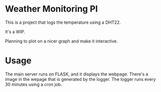 # Weather Monitoring PI

This is a project that logs the temperature using a DHT22.

It's a WIP.

Planning to plot on a nicer graph and make it interactive.

# Usage
The main server runs on FLASK, and it displays the webpage.
There's a image in the wepage that is generated by the logger.
The logger runs every 30 minutes using a cron job.
